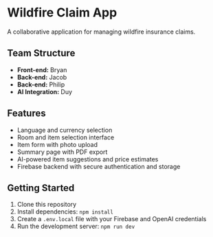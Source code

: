 
# Wildfire Claim App

A collaborative application for managing wildfire insurance claims.

## Team Structure

- **Front-end:** Bryan
- **Back-end:** Jacob
- **Back-end:** Philip
- **AI Integration:** Duy

## Features

- Language and currency selection
- Room and item selection interface
- Item form with photo upload
- Summary page with PDF export
- AI-powered item suggestions and price estimates
- Firebase backend with secure authentication and storage

## Getting Started

1. Clone this repository
2. Install dependencies: `npm install`
3. Create a `.env.local` file with your Firebase and OpenAI credentials
4. Run the development server: `npm run dev`
